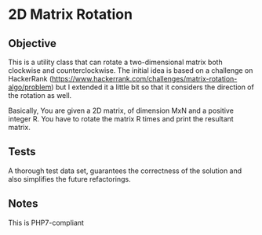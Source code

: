 # 2D Matrix Rotation

## Objective
This is a utility class that can rotate a two-dimensional matrix both clockwise and counterclockwise. The initial idea is based on a challenge on HackerRank (https://www.hackerrank.com/challenges/matrix-rotation-algo/problem) but I extended it a little bit so that it considers the direction of the rotation as well.

Basically, You are given a 2D matrix, of dimension MxN and a positive integer R. You have to rotate the matrix R times and print the resultant matrix.

## Tests
A thorough test data set, guarantees the correctness of the solution and also simplifies the future refactorings.

## Notes
This is PHP7-compliant